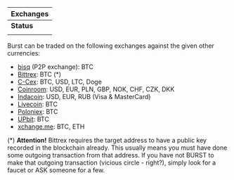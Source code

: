 | Exchanges  |
|------------|
| **Status** |
||

Burst can be traded on the following exchanges against the given other currencies:

-   [bisq](https://markets.bisq.network/?market=burst_btc) (P2P exchange): BTC
-   [Bittrex](https://bittrex.com/Market/Index?MarketName=BTC-burst): BTC (\*)
-   [C-Cex](https://c-cex.com/?p=burst-btc): BTC, USD, LTC, Doge
-   [Coinroom](https://www.coinroom.com): USD, EUR, PLN, GBP, NOK, CHF, CZK, DKK
-   [Indacoin](https://indacoin.com): USD, EUR, RUB (Visa & MasterCard)
-   [Livecoin](https://www.livecoin.net/): BTC
-   [Poloniex](https://poloniex.com/exchange#btc_burst): BTC
-   [UPbit](https://upbit.com/exchange?code=CRIX.UPBIT.BTC-BURST): BTC
-   [xchange.me](https://xchange.me/): BTC, ETH

(\*) **Attention!** Bittrex requires the target address to have a public key recorded in the blockchain already. This usually means you must have done some outgoing transaction from that address. If you have not BURST to make that outgoing transaction (vicious circle - right?), simply look for a faucet or ASK someone for a few.
